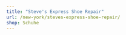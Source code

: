 ```yaml
---
title: "Steve's Express Shoe Repair"
url: /new-york/steves-express-shoe-repair/
shop: Schuhe
---
```

